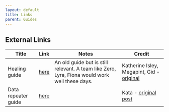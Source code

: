 ```yaml
---
layout: default
title: Links
parent: Guides
---
```


## External Links

| Title    | Link | Notes | Credit |
| -------- | ------- | ------- | ------- |
| Healing guide  | [here](https://docs.google.com/document/d/1aVncsZwXMuTENDynwEtzJzHzLyVfrou9ovbLg9gvuVQ/edit?usp=sharing) | An old guide but is still relevant. A team like Zero, Lyra, Fiona would work well these days. | Katherine Isley, Megapint, Gid - [original ](https://www.reddit.com/r/TowerofFantasy/comments/12aerd0/healing_guide/)|
| Data repeater guide | [here](files/DataRepeaterGuide.pdf) | | Kata - [original post](https://www.reddit.com/r/TowerofFantasy/comments/1dr0uke/data_repeater_aka_blocker_guide/)|